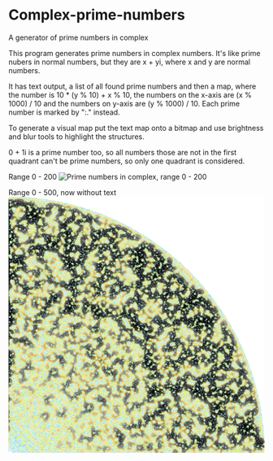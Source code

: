 # Complex-prime-numbers
A generator of prime numbers in complex

This program generates prime numbers in complex numbers. It's like prime nubers in normal numbers, but they are x + yi, where x and y are normal numbers.

It has text output, a list of all found prime numbers and then a map, where the number is 10 * (y % 10) + x % 10, the numbers on the x-axis are (x % 1000) / 10 and the numbers on y-axis are (y % 1000) / 10. Each prime number is marked by ":." instead.

To generate a visual map put the text map onto a bitmap and use brightness and blur tools to highlight the structures.

0 + 1i is a prime number too, so all numbers those are not in the first quadrant can't be prime numbers, so only one quadrant is considered.

Range 0 - 200
![Prime numbers in complex, range 0 - 200](https://github.com/Hume2/Complex-prime-numbers/blob/master/numbers_0_199.png?raw=true)

Range 0 - 500, now without text
![Prime numbers in complex, range 0 - 500](https://github.com/Hume2/Complex-prime-numbers/blob/master/numbers_0_499.png?raw=true)
